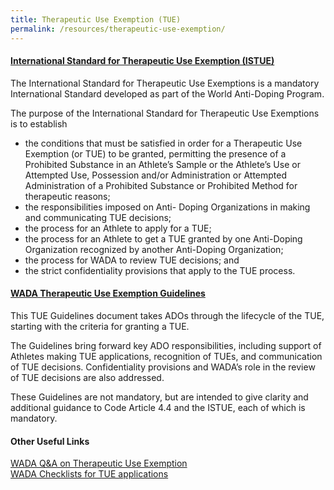```yaml
---
title: Therapeutic Use Exemption (TUE)
permalink: /resources/therapeutic-use-exemption/
---
```

#### [International Standard for Therapeutic Use Exemption (ISTUE)](https://www.wada-ama.org/sites/default/files/resources/files/istue_2019_en_new.pdf)
The International Standard for Therapeutic Use Exemptions is a mandatory International Standard developed as part of the World Anti-Doping Program.

The purpose of the International Standard for Therapeutic Use Exemptions is to establish
- the conditions that must be satisfied in order for a Therapeutic Use Exemption (or TUE) to be granted, permitting the presence of a Prohibited Substance in an Athlete’s Sample or the Athlete’s Use or Attempted Use, Possession and/or Administration or Attempted Administration of a Prohibited Substance or Prohibited Method for therapeutic reasons; 
- the responsibilities imposed on Anti- Doping Organizations in making and communicating TUE decisions;
- the process for an Athlete to apply for a TUE;
- the process for an Athlete to get a TUE granted by one Anti-Doping Organization recognized by another Anti-Doping Organization;
- the process for WADA to review TUE decisions; and
- the strict confidentiality provisions that apply to the TUE process.

#### [WADA Therapeutic Use Exemption Guidelines](https://www.wada-ama.org/sites/default/files/resources/files/wada-tue-guidelines-v8.0-en.pdf)
This TUE Guidelines document takes ADOs through the lifecycle of the TUE, starting with the criteria for granting a TUE.

The Guidelines bring forward key ADO responsibilities, including support of Athletes making TUE applications, recognition of TUEs, and communication of TUE decisions. Confidentiality provisions and WADA’s role in the review of TUE decisions are also addressed.

These Guidelines are not mandatory, but are intended to give clarity and additional guidance to Code Article 4.4 and the ISTUE, each of which is mandatory.

#### Other Useful Links
[WADA Q&A on Therapeutic Use Exemption](https://www.wada-ama.org/en/questions-answers/therapeutic-use-exemption-tue)<br>
[WADA Checklists for TUE applications](https://www.wada-ama.org/en/resources/search?f%5B0%5D=field_resource_collections%3A225&f%5B1%5D=field_resource_versions%253Afield_resource_version_language%3A91)
